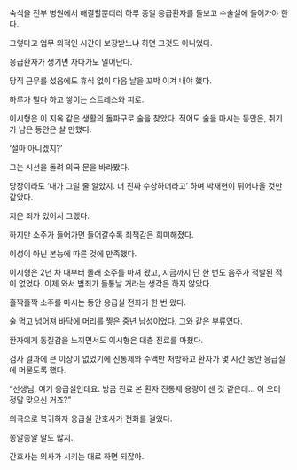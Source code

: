 숙식을 전부 병원에서 해결할뿐더러 하루 종일 응급환자를 돌보고 수술실에 들어가야 한다.

그렇다고 업무 외적인 시간이 보장받느냐 하면 그것도 아니었다.

응급환자가 생기면 자다가도 일어난다.

당직 근무를 섰음에도 휴식 없이 다음 날을 꼬박 이겨 내야 했다.

하루가 멀다 하고 쌓이는 스트레스와 피로.

이시형은 이 지옥 같은 생활의 돌파구로 술을 찾았다. 적어도 술을 마시는 동안은, 취기가 남은 동안은 살 만했다.

‘설마 아니겠지?’

그는 시선을 돌려 의국 문을 바라봤다.

당장이라도 ‘내가 그럴 줄 알았지. 너 진짜 수상하더라고’ 하며 박재현이 튀어나올 것만 같았다.

지은 죄가 있어서 그랬다.

하지만 소주가 들어가면 들어갈수록 죄책감은 희미해졌다.

이성이 아닌 본능에 따른 것에 만족했다.

이시형은 2년 차 때부터 몰래 소주를 마셔 왔고, 지금까지 단 한 번도 음주가 적발된 적이 없었다. 이제 와서 범죄가 들통날 거라는 생각은 하지 않았다.

홀짝홀짝 소주를 마시는 동안 응급실 전화가 한 번 왔다.

술 먹고 넘어져 바닥에 머리를 찧은 중년 남성이었다. 그와 같은 부류였다.

환자에게 동질감을 느끼면서도 이시형은 대충 진료를 마쳤다.

검사 결과에 큰 이상이 없었기에 진통제와 수액만 처방하고 환자가 몇 시간 동안 응급실에 머물도록 했다.

“선생님, 여기 응급실인데요. 방금 진료 본 환자 진통제 용량이 센 것 같은데… 이 오더 정말 맞으신 거죠?”

의국으로 복귀하자 응급실 간호사가 전화를 걸었다.

쫑알쫑알 말도 많지.

간호사는 의사가 시키는 대로 하면 되잖아.